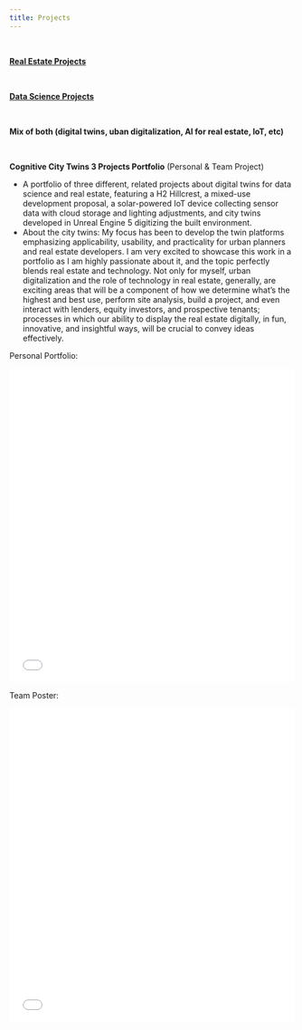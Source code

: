 ```yaml
---
title: Projects
---
```


<br>

[**Real Estate Projects**](/realestateprojects)

<br>

[**Data Science Projects**](/datascienceprojects)

<br>

**Mix of both (digital twins, uban digitalization, AI for real estate, IoT, etc)**

<br>

**Cognitive City Twins 3 Projects Portfolio**&nbsp;(Personal & Team Project)

- A portfolio of three different, related projects about digital twins for data science and real estate, featuring a H2 Hillcrest, a mixed-use development proposal, a solar-powered IoT device collecting sensor data with cloud storage and lighting adjustments, and city twins developed in Unreal Engine 5 digitizing the built environment.
- About the city twins: My focus has been to develop the twin platforms emphasizing applicability, usability, and practicality for urban planners and real estate developers. I am very excited to showcase this work in a portfolio as I am highly passionate about it, and the topic perfectly blends real estate and technology. Not only for myself, urban digitalization and the role of technology in real estate, generally, are exciting areas that will be a component of how we determine what’s the highest and best use, perform site analysis, build a project, and even interact with lenders, equity investors, and prospective tenants; processes in which our ability to display the real estate digitally, in fun, innovative, and insightful ways, will be crucial to convey ideas effectively.

Personal Portfolio:

<embed src="assets/PDang_CityTwinsPortfolio.pdf" type="application/pdf" width="100%" height="555">

Team Poster:

<embed src="assets/Qualcomm_CCT_Poster.pdf" type="application/pdf" width="100%" height="555">